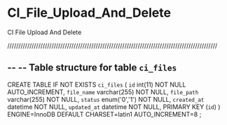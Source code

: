 # CI_File_Upload_And_Delete
CI File Upload And Delete

///////////////////////////////////////////////////////////////////////////////////////////////

--
-- Table structure for table `ci_files`
--

CREATE TABLE IF NOT EXISTS `ci_files` (
  `id` int(11) NOT NULL AUTO_INCREMENT,
  `file_name` varchar(255) NOT NULL,
  `file_path` varchar(255) NOT NULL,
  `status` enum('0','1') NOT NULL,
  `created_at` datetime NOT NULL,
  `updated_at` datetime NOT NULL,
  PRIMARY KEY (`id`)
) ENGINE=InnoDB  DEFAULT CHARSET=latin1 AUTO_INCREMENT=8 ;
